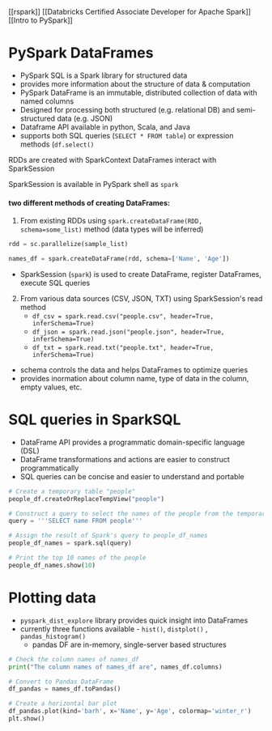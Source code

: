 [[rspark]] [[Databricks Certified Associate Developer for Apache Spark]] [[Intro to PySpark]]
# PySpark DataFrames
- PySpark SQL is a Spark library for structured data
- provides more information about the structure of data & computation
- PySpark DataFrame is an immutable, distributed collection of data with named columns
- Designed for processing both structured (e.g. relational DB) and semi-structured data (e.g. JSON)
- Dataframe API available in python, Scala, and Java
- supports both SQL queries (`SELECT * FROM table`) or expression methods (`df.select()`

RDDs are created with SparkContext 
DataFrames interact with SparkSession

SparkSession is available in PySpark shell as `spark`

#### two different methods of creating DataFrames:
1. From existing RDDs using `spark.createDataFrame(RDD, schema=some_list)` method (data types will be inferred)
```python
rdd = sc.parallelize(sample_list)

names_df = spark.createDataFrame(rdd, schema=['Name', 'Age'])
```
-   SparkSession (`spark`) is used to create DataFrame, register DataFrames, execute SQL queries

2. From various data sources (CSV, JSON, TXT) using SparkSession's read method
    -   `df_csv = spark.read.csv("people.csv", header=True, inferSchema=True)`
    -   `df_json = spark.read.json("people.json", header=True, inferSchema=True)`
    -   `df_txt = spark.read.txt("people.txt", header=True, inferSchema=True)`
- schema controls the data and helps DataFrames to optimize queries
- provides inormation about column name, type of data in the column, empty values, etc.

# SQL queries in SparkSQL
- DataFrame API provides a programmatic domain-specific language (DSL)
- DataFrame transformations and actions are easier to construct programmatically
- SQL queries can be concise and easier to understand and portable
```python
# Create a temporary table "people"
people_df.createOrReplaceTempView("people")

# Construct a query to select the names of the people from the temporary table "people"
query = '''SELECT name FROM people'''

# Assign the result of Spark's query to people_df_names
people_df_names = spark.sql(query)

# Print the top 10 names of the people
people_df_names.show(10)
```

# Plotting data
- `pyspark_dist_explore` library provides quick insight into DataFrames
- currently three functions available - `hist()`, `distplot()` , `pandas_histogram()`
    - pandas DF are in-memory, single-server based structures 
```python
# Check the column names of names_df
print("The column names of names_df are", names_df.columns)

# Convert to Pandas DataFrame  
df_pandas = names_df.toPandas()

# Create a horizontal bar plot
df_pandas.plot(kind='barh', x='Name', y='Age', colormap='winter_r')
plt.show()
```
